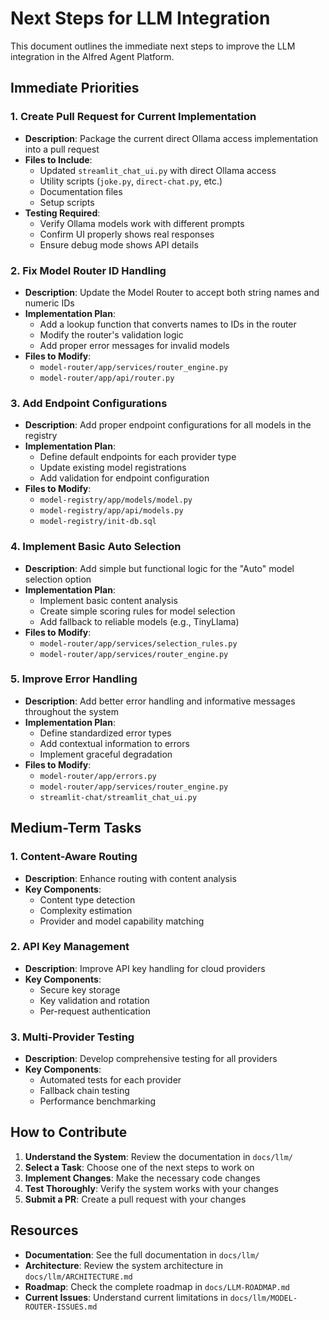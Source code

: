 # Next Steps for LLM Integration

This document outlines the immediate next steps to improve the LLM integration in the Alfred Agent Platform.

## Immediate Priorities

### 1. Create Pull Request for Current Implementation

- **Description**: Package the current direct Ollama access implementation into a pull request
- **Files to Include**:
  - Updated `streamlit_chat_ui.py` with direct Ollama access
  - Utility scripts (`joke.py`, `direct-chat.py`, etc.)
  - Documentation files
  - Setup scripts
- **Testing Required**: 
  - Verify Ollama models work with different prompts
  - Confirm UI properly shows real responses
  - Ensure debug mode shows API details

### 2. Fix Model Router ID Handling

- **Description**: Update the Model Router to accept both string names and numeric IDs
- **Implementation Plan**:
  - Add a lookup function that converts names to IDs in the router
  - Modify the router's validation logic
  - Add proper error messages for invalid models
- **Files to Modify**:
  - `model-router/app/services/router_engine.py`
  - `model-router/app/api/router.py`

### 3. Add Endpoint Configurations

- **Description**: Add proper endpoint configurations for all models in the registry
- **Implementation Plan**:
  - Define default endpoints for each provider type
  - Update existing model registrations
  - Add validation for endpoint configuration
- **Files to Modify**:
  - `model-registry/app/models/model.py`
  - `model-registry/app/api/models.py`
  - `model-registry/init-db.sql`

### 4. Implement Basic Auto Selection

- **Description**: Add simple but functional logic for the "Auto" model selection option
- **Implementation Plan**:
  - Implement basic content analysis
  - Create simple scoring rules for model selection
  - Add fallback to reliable models (e.g., TinyLlama)
- **Files to Modify**:
  - `model-router/app/services/selection_rules.py`
  - `model-router/app/services/router_engine.py`

### 5. Improve Error Handling

- **Description**: Add better error handling and informative messages throughout the system
- **Implementation Plan**:
  - Define standardized error types
  - Add contextual information to errors
  - Implement graceful degradation
- **Files to Modify**:
  - `model-router/app/errors.py`
  - `model-router/app/services/router_engine.py`
  - `streamlit-chat/streamlit_chat_ui.py`

## Medium-Term Tasks

### 1. Content-Aware Routing

- **Description**: Enhance routing with content analysis
- **Key Components**:
  - Content type detection
  - Complexity estimation
  - Provider and model capability matching

### 2. API Key Management

- **Description**: Improve API key handling for cloud providers
- **Key Components**:
  - Secure key storage
  - Key validation and rotation
  - Per-request authentication

### 3. Multi-Provider Testing

- **Description**: Develop comprehensive testing for all providers
- **Key Components**:
  - Automated tests for each provider
  - Fallback chain testing
  - Performance benchmarking

## How to Contribute

1. **Understand the System**: Review the documentation in `docs/llm/`
2. **Select a Task**: Choose one of the next steps to work on
3. **Implement Changes**: Make the necessary code changes
4. **Test Thoroughly**: Verify the system works with your changes
5. **Submit a PR**: Create a pull request with your changes

## Resources

- **Documentation**: See the full documentation in `docs/llm/`
- **Architecture**: Review the system architecture in `docs/llm/ARCHITECTURE.md`
- **Roadmap**: Check the complete roadmap in `docs/LLM-ROADMAP.md`
- **Current Issues**: Understand current limitations in `docs/llm/MODEL-ROUTER-ISSUES.md`